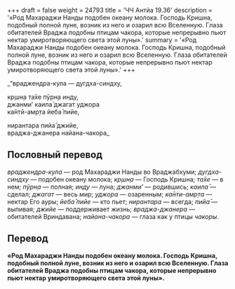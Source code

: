 +++
draft = false
weight = 24793
title = 'ЧЧ Антйа 19.36'
description = '«Род Махараджи Нанды подобен океану молока. Господь Кришна, подобный полной луне, возник из него и озарил всю Вселенную. Глаза обитателей Враджа подобны птицам чакора, которые непрерывно пьют нектар умиротворяющего света этой луны».'
summary = '«Род Махараджи Нанды подобен океану молока. Господь Кришна, подобный полной луне, возник из него и озарил всю Вселенную. Глаза обитателей Враджа подобны птицам чакора, которые непрерывно пьют нектар умиротворяющего света этой луны».'
+++

_“враджендра-кула — дугдха-синдху,  
  
кр̣шн̣а та̄хе пӯрн̣а инду,  
джанми’ каила̄ джагат уджора  
ка̄нтй-амр̣та йеба̄ пийе,  
  
нирантара пийа̄ джийе,  
враджа-джанера найана-чакора_

## Пословный перевод

_враджендра_\-_кула_ — род Махараджи Нанды во Враджабхуми; _дугдха_\-_синдху_ — подобен океану молока; _кр̣шн̣а_ — Господь Кришна; _та̄хе_ — в нем; _пӯрн̣а_ — полная; _инду_ — луна; _джанми’_ — родившись; _каила̄_ — сделал; _джагат_ — весь мир; _уджора_ — озаренным; _ка̄нти_\-_амр̣та_ — нектар Его ауры; _йеба̄_ _пийе_ — кто пьет; _нирантара_ — всегда; _пийа̄_ — выпивая; _джийе_ — поддерживает жизнь; _враджа_\-_джанера_ — обитателей Вриндавана; _найана_\-_чакора_ — глаза как у птицы _чакоры_.

## Перевод

**«Род Махараджи Нанды подобен океану молока. Господь Кришна, подобный полной луне, возник из него и озарил всю Вселенную. Глаза обитателей Враджа подобны птицам чакора, которые непрерывно пьют нектар умиротворяющего света этой луны».**
